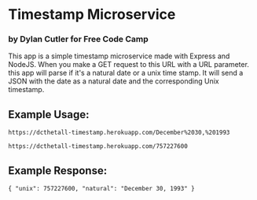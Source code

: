 # Timestamp Microservice
### by Dylan Cutler for Free Code Camp

This app is a simple timestamp microservice made with Express and NodeJS.
When you make a GET request to this URL with a URL parameter.
this app will parse if it's a natural date or a unix time stamp.
It will send a JSON with the date as a natural date and the corresponding Unix timestamp.

## Example Usage:

`https://dcthetall-timestamp.herokuapp.com/December%2030,%201993`

`https://dcthetall-timestamp.herokuapp.com/757227600`


## Example Response:

`{ "unix": 757227600, "natural": "December 30, 1993" }`
